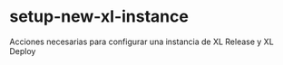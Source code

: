 # setup-new-xl-instance

Acciones necesarias para configurar una instancia de XL Release y XL Deploy
